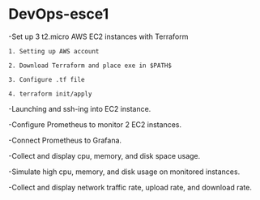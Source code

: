# DevOps-esce1

-Set up 3 t2.micro AWS EC2 instances with Terraform

```
1. Setting up AWS account

2. Download Terraform and place exe in $PATH$

3. Configure .tf file 

4. terraform init/apply
```

-Launching and ssh-ing into EC2 instance.

-Configure Prometheus to monitor 2 EC2 instances.

-Connect Prometheus to Grafana.

-Collect and display cpu, memory, and disk space usage.

-Simulate high cpu, memory, and disk usage on monitored instances.

-Collect and display network traffic rate, upload rate, and download rate.
